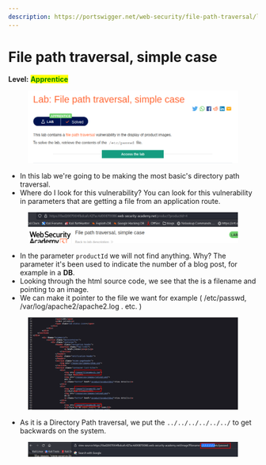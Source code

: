 ```yaml
---
description: https://portswigger.net/web-security/file-path-traversal/lab-simple
---
```


# File path traversal, simple case

**Level:** <mark style="color:green;">**Apprentice**</mark>

<figure><img src="../../../../../.gitbook/assets/directory_traersal_simple1.png" alt=""><figcaption></figcaption></figure>

* In this lab we're going to be making the most basic's directory path traversal.
* Where do I look for this vulnerability? You can look for this vulnerability in parameters that are getting a file from an application route.

<figure><img src="../../../../../.gitbook/assets/directory_traersal_simple2.png" alt=""><figcaption></figcaption></figure>

* In the parameter `productId` we will not find anything. Why? The parameter it's been used to indicate the number of a blog post, for example in a **DB**.
* Looking through the html source code, we see that the is a filename and pointing to an image.
* We can make it pointer to the file we want for example ( /etc/passwd, /var/log/apache2/apache2.log . etc. )

<figure><img src="../../../../../.gitbook/assets/directory_traersal_simple3.png" alt=""><figcaption></figcaption></figure>

* As it is a Directory Path traversal, we put the `../../../../../../` to get backwards on the system.

<figure><img src="../../../../../.gitbook/assets/directory_traersal_simple4.png" alt=""><figcaption></figcaption></figure>

